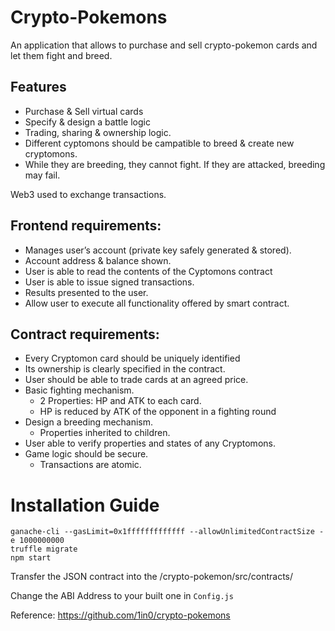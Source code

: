 # Crypto-Pokemons

An application that allows to purchase and sell crypto-pokemon cards and let them fight and breed.

## Features

- Purchase & Sell virtual cards
- Specify & design a battle logic
- Trading, sharing & ownership logic.
- Different cyptomons should be campatible to breed & create new cryptomons.
- While they are breeding, they cannot fight. If they are attacked, breeding may fail.

Web3 used to exchange transactions.

## Frontend requirements:

- Manages user’s account (private key safely generated & stored).
- Account address & balance shown.
- User is able to read the contents of the Cyptomons contract
- User is able to issue signed transactions.
- Results presented to the user.
- Allow user to execute all functionality offered by smart contract.

## Contract requirements:

- Every Cryptomon card should be uniquely identified
- Its ownership is clearly specified in the contract.
- User should be able to trade cards at an agreed price.
- Basic fighting mechanism.
    - 2 Properties: HP and ATK to each card.
    - HP is reduced by ATK of the opponent in a fighting round
- Design a breeding mechanism.
    - Properties inherited to children.
- User able to verify properties and states of any Cryptomons.
- Game logic should be secure.
    - Transactions are atomic.
    
# Installation Guide
```
ganache-cli --gasLimit=0x1fffffffffffff --allowUnlimitedContractSize -e 1000000000
truffle migrate
npm start
```

Transfer the JSON contract into the /crypto-pokemon/src/contracts/

Change the ABI Address to your built one in `Config.js`


Reference: https://github.com/1in0/crypto-pokemons
